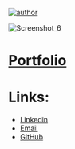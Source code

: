 [![author](https://img.shields.io/badge/author-feliperoll-purple.svg)](https://www.linkedin.com/in/felipe-roll/)

![Screenshot_6](https://github.com/FelipeLRoll/FelipeLRoll/assets/154685092/d70cc215-c43a-4267-8c32-e894aeaf6721)

# [Portfolio](https://github.com/FelipeLRoll/portfolio)


# Links:

- [Linkedin](https://www.linkedin.com/in/felipe-roll/)
- [Email](felipelroll@gmail.com)
- [GitHub](https://github.com/FelipeLRoll)
